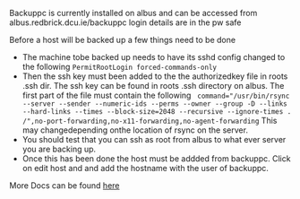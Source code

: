 Backuppc is currently installed on albus and can be accessed from albus.redbrick.dcu.ie/backuppc login details are in the pw safe

Before a host will be backed up a few things need to be done
  * The machine tobe backed up needs to have its sshd config changed to the following `PermitRootLogin forced-commands-only`
  * Then the ssh key must been added to the the authorizedkey file in roots .ssh dir. The ssh key can be found in roots .ssh directory on albus. The first part of the file must contain the following ` command="/usr/bin/rsync --server --sender --numeric-ids --perms --owner --group -D --links --hard-links --times --block-size=2048 --recursive --ignore-times . /",no-port-forwarding,no-x11-forwarding,no-agent-forwarding` This may changedepending onthe location of rsync on the server.
  * You should test that you can ssh as root from albus to what ever server you are backing up.
  * Once this has been done the host must be addded from backuppc. Click on edit host and and add the hostname with the user of backuppc.

More Docs can be found [here](https://albus.redbrick.dcu.ie/backuppc/index.cgi?action=view&type=docs "Backuppc documentation on albus")

